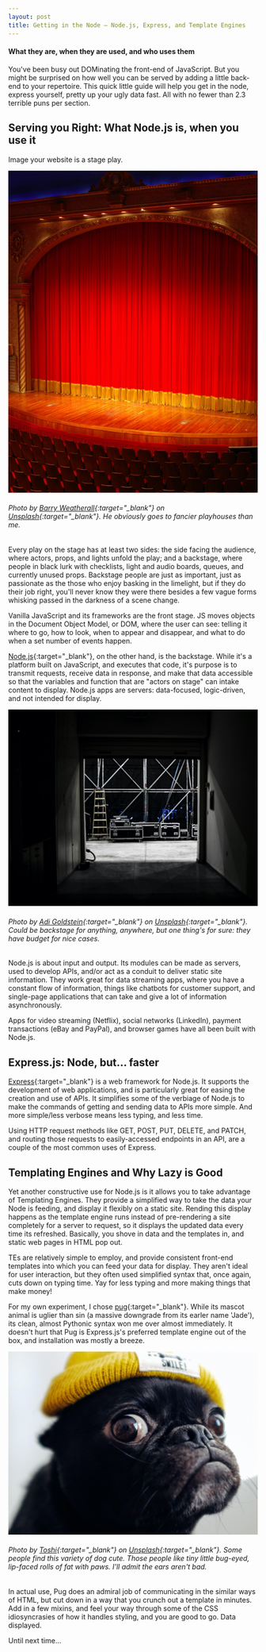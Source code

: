 ```yaml
---
layout: post
title: Getting in the Node — Node.js, Express, and Template Engines
---
```

#### What they are, when they are used, and who uses them


You've been busy out DOMinating the front-end of JavaScript. But you might be surprised on how well you can be served by adding a little back-end to your repertoire. This quick little guide will help you get in the node, express yourself, pretty up your ugly data fast. All with no fewer than 2.3 terrible puns per section.

## Serving you Right: What Node.js is, when you use it

Image your website is a stage play. 

![empty stage](/images/stage.jpg)
###### *Photo by [Barry Weatherall](https://unsplash.com/@dgmke_06?utm_source=unsplash&amp;utm_medium=referral&amp;utm_content=creditCopyText){:target="_blank"} on [Unsplash](https://unsplash.com/s/photos/stage-play?utm_source=unsplash&amp;utm_medium=referral&amp;utm_content=creditCopyText){:target="_blank"}. He obviously goes to fancier playhouses than me.*

Every play on the stage has at least two sides: the side facing the audience, where actors, props, and lights unfold the play; and a backstage, where people in black lurk with checklists, light and audio boards, queues, and currently unused props. Backstage people are just as important, just as passionate as the those who enjoy basking in the limelight, but if they do their job right, you'll never know they were there besides a few vague forms whisking passed in the darkness of a scene change.

Vanilla JavaScript and its frameworks are the front stage. JS moves objects in the Document Object Model, or DOM, where the user can see: telling it where to go, how to look, when to appear and disappear, and what to do when a set number of events happen.  

[Node.js](https://nodejs.org/){:target="_blank"}, on the other hand, is the backstage. While it's a platform built on JavaScript, and executes that code, it's purpose is to transmit requests, receive data in response, and make that data accessible so that the variables and function that are "actors on stage" can intake content to display. Node.js apps are servers: data-focused, logic-driven, and not intended for display.

![back stage](/images/backstage.jpg)

###### *Photo by [Adi Goldstein](https://unsplash.com/@adigold1?utm_source=unsplash&amp;utm_medium=referral&amp;utm_content=creditCopyText){:target="_blank"} on [Unsplash](https://unsplash.com/s/photos/backstage?utm_source=unsplash&amp;utm_medium=referral&amp;utm_content=creditCopyText){:target="_blank"}. Could be backstage for anything, anywhere, but one thing's for sure: they have budget for nice cases.*

Node.js is about input and output. Its modules can be made as servers, used to develop APIs, and/or act as a conduit to deliver static site information. They work great for data streaming apps, where you have a constant flow of information, things like chatbots for customer support, and single-page applications that can take and give a lot of information asynchronously.

Apps for video streaming (Netflix), social networks (LinkedIn), payment transactions (eBay and PayPal), and browser games have all been built with Node.js.


## Express.js: Node, but... faster

[Express](https://expressjs.com/){:target="_blank"} is a web framework for Node.js. It supports the development of web applications, and is particularly great for easing the creation and use of APIs. It simplifies some of the verbiage of Node.js to make the commands of getting and sending data to APIs more simple. And more simple/less verbose means less typing, and less time.

Using HTTP request methods like GET, POST, PUT, DELETE, and PATCH, and routing those requests to easily-accessed endpoints in an API, are a couple of the most common uses of Express.

## Templating Engines and Why Lazy is Good

Yet another constructive use for Node.js is it allows you to take advantage of Templating Engines. They provide a simplified way to take the data your Node is feeding, and display it flexibly on a static site. Rending this display happens as the template engine runs instead of pre-rendering a site completely for a server to request, so it displays the updated data every time its refreshed. Basically, you shove in data and the templates in, and static web pages in HTML pop out. 

TEs are relatively simple to employ, and provide consistent front-end templates into which you can feed your data for display. They aren't ideal for user interaction, but they often used simplified syntax that, once again, cuts down on typing time. Yay for less typing and more making things that make money!

For my own experiment, I chose [pug](https://www.npmjs.com/package/pug){:target="_blank"}. While its mascot animal is uglier than sin (a massive downgrade from its earler name 'Jade'), its clean, almost Pythonic syntax won me over almost immediately. It doesn't hurt that Pug is Express.js's preferred template engine out of the box, and installation was mostly a breeze. 

![pug dog](/images/pug.jpg)
###### *Photo by [Toshi](https://unsplash.com/@toshilepug?utm_source=unsplash&amp;utm_medium=referral&amp;utm_content=creditCopyText){:target="_blank"} on [Unsplash](https://unsplash.com/s/photos/pug?utm_source=unsplash&amp;utm_medium=referral&amp;utm_content=creditCopyText){:target="_blank"}. Some people find this variety of dog cute. Those people like tiny little bug-eyed, lip-faced rolls of fat with paws. I'll admit the ears aren't bad.*

In actual use, Pug does an admiral job of communicating in the similar ways of HTML, but cut down in a way that you crunch out a template in minutes. Add in a few mixins, and feel your way through some of the CSS idiosyncrasies of how it handles styling, and you are good to go. Data displayed.

Until next time...